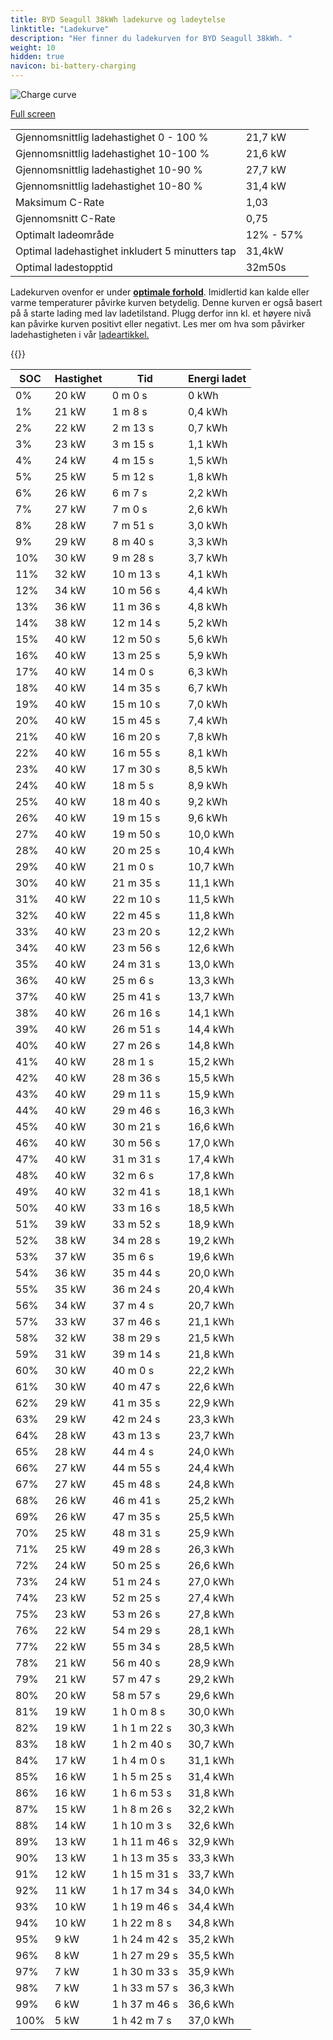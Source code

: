 ```yaml
---
title: BYD Seagull 38kWh ladekurve og ladeytelse
linktitle: "Ladekurve"
description: "Her finner du ladekurven for BYD Seagull 38kWh. "
weight: 10
hidden: true
navicon: bi-battery-charging
---
```

<!-- markdownlint-disable MD033 -->
<img src="../chargingcurve.svg" alt="Charge curve" class="img-fluid">

[Full screen](../chargingcurve.svg)


<table class="table table-striped">
<tbody>
<tr>
<td>Gjennomsnittlig ladehastighet 0 - 100 %</td><td>21,7 kW</td>
</tr>
<tr>
<td>Gjennomsnittlig ladehastighet 10-100 %</td><td>21,6 kW</td>
</tr>
<tr>
<td>Gjennomsnittlig ladehastighet 10-90 %</td><td>27,7 kW</td>
</tr>
<tr>
<td>Gjennomsnittlig ladehastighet 10-80 %</td><td>31,4 kW</td>
</tr>
<tr>
<td>Maksimum C-Rate</td><td>1,03</td>
</tr>
<tr>
<td>Gjennomsnitt C-Rate</td><td>0,75</td>
</tr>
<tr>
<td>Optimalt ladeområde</td><td>12% - 57%</td>
</tr>
<tr>
<td>Optimal ladehastighet inkludert 5 minutters tap</td><td>31,4kW</td>
</tr>
<tr>
<td>Optimal ladestopptid</td><td>32m50s</td>
</tr>
</tbody>
</table>


Ladekurven ovenfor er under **[optimale forhold](../../../../../technology/battery/charging/#temperatur)**. Imidlertid kan kalde eller varme temperaturer påvirke kurven betydelig. Denne kurven er også basert på å starte lading med lav ladetilstand. Plugg derfor inn kl. et høyere nivå kan påvirke kurven positivt eller negativt. Les mer om hva som påvirker ladehastigheten i vår [ladeartikkel.](../../../../../technology/battery/charging/) 


{{<evkxdisplayaddarticle />}}
<table class="table table-striped">
<thead>
<tr><th>SOC</th><th>Hastighet</th><th>Tid</th><th>Energi ladet</th></tr>
</thead>
<tbody>
<tr>
<td>0%</td><td>20 kW</td><td> 0 m 0 s </td><td>0 kWh </td>
</tr>
<tr>
<td>1%</td><td>21 kW</td><td> 1 m 8 s </td><td>0,4 kWh </td>
</tr>
<tr>
<td>2%</td><td>22 kW</td><td> 2 m 13 s </td><td>0,7 kWh </td>
</tr>
<tr>
<td>3%</td><td>23 kW</td><td> 3 m 15 s </td><td>1,1 kWh </td>
</tr>
<tr>
<td>4%</td><td>24 kW</td><td> 4 m 15 s </td><td>1,5 kWh </td>
</tr>
<tr>
<td>5%</td><td>25 kW</td><td> 5 m 12 s </td><td>1,8 kWh </td>
</tr>
<tr>
<td>6%</td><td>26 kW</td><td> 6 m 7 s </td><td>2,2 kWh </td>
</tr>
<tr>
<td>7%</td><td>27 kW</td><td> 7 m 0 s </td><td>2,6 kWh </td>
</tr>
<tr>
<td>8%</td><td>28 kW</td><td> 7 m 51 s </td><td>3,0 kWh </td>
</tr>
<tr>
<td>9%</td><td>29 kW</td><td> 8 m 40 s </td><td>3,3 kWh </td>
</tr>
<tr>
<td>10%</td><td>30 kW</td><td> 9 m 28 s </td><td>3,7 kWh </td>
</tr>
<tr>
<td>11%</td><td>32 kW</td><td> 10 m 13 s </td><td>4,1 kWh </td>
</tr>
<tr>
<td>12%</td><td>34 kW</td><td> 10 m 56 s </td><td>4,4 kWh </td>
</tr>
<tr>
<td>13%</td><td>36 kW</td><td> 11 m 36 s </td><td>4,8 kWh </td>
</tr>
<tr>
<td>14%</td><td>38 kW</td><td> 12 m 14 s </td><td>5,2 kWh </td>
</tr>
<tr>
<td>15%</td><td>40 kW</td><td> 12 m 50 s </td><td>5,6 kWh </td>
</tr>
<tr>
<td>16%</td><td>40 kW</td><td> 13 m 25 s </td><td>5,9 kWh </td>
</tr>
<tr>
<td>17%</td><td>40 kW</td><td> 14 m 0 s </td><td>6,3 kWh </td>
</tr>
<tr>
<td>18%</td><td>40 kW</td><td> 14 m 35 s </td><td>6,7 kWh </td>
</tr>
<tr>
<td>19%</td><td>40 kW</td><td> 15 m 10 s </td><td>7,0 kWh </td>
</tr>
<tr>
<td>20%</td><td>40 kW</td><td> 15 m 45 s </td><td>7,4 kWh </td>
</tr>
<tr>
<td>21%</td><td>40 kW</td><td> 16 m 20 s </td><td>7,8 kWh </td>
</tr>
<tr>
<td>22%</td><td>40 kW</td><td> 16 m 55 s </td><td>8,1 kWh </td>
</tr>
<tr>
<td>23%</td><td>40 kW</td><td> 17 m 30 s </td><td>8,5 kWh </td>
</tr>
<tr>
<td>24%</td><td>40 kW</td><td> 18 m 5 s </td><td>8,9 kWh </td>
</tr>
<tr>
<td>25%</td><td>40 kW</td><td> 18 m 40 s </td><td>9,2 kWh </td>
</tr>
<tr>
<td>26%</td><td>40 kW</td><td> 19 m 15 s </td><td>9,6 kWh </td>
</tr>
<tr>
<td>27%</td><td>40 kW</td><td> 19 m 50 s </td><td>10,0 kWh </td>
</tr>
<tr>
<td>28%</td><td>40 kW</td><td> 20 m 25 s </td><td>10,4 kWh </td>
</tr>
<tr>
<td>29%</td><td>40 kW</td><td> 21 m 0 s </td><td>10,7 kWh </td>
</tr>
<tr>
<td>30%</td><td>40 kW</td><td> 21 m 35 s </td><td>11,1 kWh </td>
</tr>
<tr>
<td>31%</td><td>40 kW</td><td> 22 m 10 s </td><td>11,5 kWh </td>
</tr>
<tr>
<td>32%</td><td>40 kW</td><td> 22 m 45 s </td><td>11,8 kWh </td>
</tr>
<tr>
<td>33%</td><td>40 kW</td><td> 23 m 20 s </td><td>12,2 kWh </td>
</tr>
<tr>
<td>34%</td><td>40 kW</td><td> 23 m 56 s </td><td>12,6 kWh </td>
</tr>
<tr>
<td>35%</td><td>40 kW</td><td> 24 m 31 s </td><td>13,0 kWh </td>
</tr>
<tr>
<td>36%</td><td>40 kW</td><td> 25 m 6 s </td><td>13,3 kWh </td>
</tr>
<tr>
<td>37%</td><td>40 kW</td><td> 25 m 41 s </td><td>13,7 kWh </td>
</tr>
<tr>
<td>38%</td><td>40 kW</td><td> 26 m 16 s </td><td>14,1 kWh </td>
</tr>
<tr>
<td>39%</td><td>40 kW</td><td> 26 m 51 s </td><td>14,4 kWh </td>
</tr>
<tr>
<td>40%</td><td>40 kW</td><td> 27 m 26 s </td><td>14,8 kWh </td>
</tr>
<tr>
<td>41%</td><td>40 kW</td><td> 28 m 1 s </td><td>15,2 kWh </td>
</tr>
<tr>
<td>42%</td><td>40 kW</td><td> 28 m 36 s </td><td>15,5 kWh </td>
</tr>
<tr>
<td>43%</td><td>40 kW</td><td> 29 m 11 s </td><td>15,9 kWh </td>
</tr>
<tr>
<td>44%</td><td>40 kW</td><td> 29 m 46 s </td><td>16,3 kWh </td>
</tr>
<tr>
<td>45%</td><td>40 kW</td><td> 30 m 21 s </td><td>16,6 kWh </td>
</tr>
<tr>
<td>46%</td><td>40 kW</td><td> 30 m 56 s </td><td>17,0 kWh </td>
</tr>
<tr>
<td>47%</td><td>40 kW</td><td> 31 m 31 s </td><td>17,4 kWh </td>
</tr>
<tr>
<td>48%</td><td>40 kW</td><td> 32 m 6 s </td><td>17,8 kWh </td>
</tr>
<tr>
<td>49%</td><td>40 kW</td><td> 32 m 41 s </td><td>18,1 kWh </td>
</tr>
<tr>
<td>50%</td><td>40 kW</td><td> 33 m 16 s </td><td>18,5 kWh </td>
</tr>
<tr>
<td>51%</td><td>39 kW</td><td> 33 m 52 s </td><td>18,9 kWh </td>
</tr>
<tr>
<td>52%</td><td>38 kW</td><td> 34 m 28 s </td><td>19,2 kWh </td>
</tr>
<tr>
<td>53%</td><td>37 kW</td><td> 35 m 6 s </td><td>19,6 kWh </td>
</tr>
<tr>
<td>54%</td><td>36 kW</td><td> 35 m 44 s </td><td>20,0 kWh </td>
</tr>
<tr>
<td>55%</td><td>35 kW</td><td> 36 m 24 s </td><td>20,4 kWh </td>
</tr>
<tr>
<td>56%</td><td>34 kW</td><td> 37 m 4 s </td><td>20,7 kWh </td>
</tr>
<tr>
<td>57%</td><td>33 kW</td><td> 37 m 46 s </td><td>21,1 kWh </td>
</tr>
<tr>
<td>58%</td><td>32 kW</td><td> 38 m 29 s </td><td>21,5 kWh </td>
</tr>
<tr>
<td>59%</td><td>31 kW</td><td> 39 m 14 s </td><td>21,8 kWh </td>
</tr>
<tr>
<td>60%</td><td>30 kW</td><td> 40 m 0 s </td><td>22,2 kWh </td>
</tr>
<tr>
<td>61%</td><td>30 kW</td><td> 40 m 47 s </td><td>22,6 kWh </td>
</tr>
<tr>
<td>62%</td><td>29 kW</td><td> 41 m 35 s </td><td>22,9 kWh </td>
</tr>
<tr>
<td>63%</td><td>29 kW</td><td> 42 m 24 s </td><td>23,3 kWh </td>
</tr>
<tr>
<td>64%</td><td>28 kW</td><td> 43 m 13 s </td><td>23,7 kWh </td>
</tr>
<tr>
<td>65%</td><td>28 kW</td><td> 44 m 4 s </td><td>24,0 kWh </td>
</tr>
<tr>
<td>66%</td><td>27 kW</td><td> 44 m 55 s </td><td>24,4 kWh </td>
</tr>
<tr>
<td>67%</td><td>27 kW</td><td> 45 m 48 s </td><td>24,8 kWh </td>
</tr>
<tr>
<td>68%</td><td>26 kW</td><td> 46 m 41 s </td><td>25,2 kWh </td>
</tr>
<tr>
<td>69%</td><td>26 kW</td><td> 47 m 35 s </td><td>25,5 kWh </td>
</tr>
<tr>
<td>70%</td><td>25 kW</td><td> 48 m 31 s </td><td>25,9 kWh </td>
</tr>
<tr>
<td>71%</td><td>25 kW</td><td> 49 m 28 s </td><td>26,3 kWh </td>
</tr>
<tr>
<td>72%</td><td>24 kW</td><td> 50 m 25 s </td><td>26,6 kWh </td>
</tr>
<tr>
<td>73%</td><td>24 kW</td><td> 51 m 24 s </td><td>27,0 kWh </td>
</tr>
<tr>
<td>74%</td><td>23 kW</td><td> 52 m 25 s </td><td>27,4 kWh </td>
</tr>
<tr>
<td>75%</td><td>23 kW</td><td> 53 m 26 s </td><td>27,8 kWh </td>
</tr>
<tr>
<td>76%</td><td>22 kW</td><td> 54 m 29 s </td><td>28,1 kWh </td>
</tr>
<tr>
<td>77%</td><td>22 kW</td><td> 55 m 34 s </td><td>28,5 kWh </td>
</tr>
<tr>
<td>78%</td><td>21 kW</td><td> 56 m 40 s </td><td>28,9 kWh </td>
</tr>
<tr>
<td>79%</td><td>21 kW</td><td> 57 m 47 s </td><td>29,2 kWh </td>
</tr>
<tr>
<td>80%</td><td>20 kW</td><td> 58 m 57 s </td><td>29,6 kWh </td>
</tr>
<tr>
<td>81%</td><td>19 kW</td><td>1 h 0 m 8 s </td><td>30,0 kWh </td>
</tr>
<tr>
<td>82%</td><td>19 kW</td><td>1 h 1 m 22 s </td><td>30,3 kWh </td>
</tr>
<tr>
<td>83%</td><td>18 kW</td><td>1 h 2 m 40 s </td><td>30,7 kWh </td>
</tr>
<tr>
<td>84%</td><td>17 kW</td><td>1 h 4 m 0 s </td><td>31,1 kWh </td>
</tr>
<tr>
<td>85%</td><td>16 kW</td><td>1 h 5 m 25 s </td><td>31,4 kWh </td>
</tr>
<tr>
<td>86%</td><td>16 kW</td><td>1 h 6 m 53 s </td><td>31,8 kWh </td>
</tr>
<tr>
<td>87%</td><td>15 kW</td><td>1 h 8 m 26 s </td><td>32,2 kWh </td>
</tr>
<tr>
<td>88%</td><td>14 kW</td><td>1 h 10 m 3 s </td><td>32,6 kWh </td>
</tr>
<tr>
<td>89%</td><td>13 kW</td><td>1 h 11 m 46 s </td><td>32,9 kWh </td>
</tr>
<tr>
<td>90%</td><td>13 kW</td><td>1 h 13 m 35 s </td><td>33,3 kWh </td>
</tr>
<tr>
<td>91%</td><td>12 kW</td><td>1 h 15 m 31 s </td><td>33,7 kWh </td>
</tr>
<tr>
<td>92%</td><td>11 kW</td><td>1 h 17 m 34 s </td><td>34,0 kWh </td>
</tr>
<tr>
<td>93%</td><td>10 kW</td><td>1 h 19 m 46 s </td><td>34,4 kWh </td>
</tr>
<tr>
<td>94%</td><td>10 kW</td><td>1 h 22 m 8 s </td><td>34,8 kWh </td>
</tr>
<tr>
<td>95%</td><td>9 kW</td><td>1 h 24 m 42 s </td><td>35,2 kWh </td>
</tr>
<tr>
<td>96%</td><td>8 kW</td><td>1 h 27 m 29 s </td><td>35,5 kWh </td>
</tr>
<tr>
<td>97%</td><td>7 kW</td><td>1 h 30 m 33 s </td><td>35,9 kWh </td>
</tr>
<tr>
<td>98%</td><td>7 kW</td><td>1 h 33 m 57 s </td><td>36,3 kWh </td>
</tr>
<tr>
<td>99%</td><td>6 kW</td><td>1 h 37 m 46 s </td><td>36,6 kWh </td>
</tr>
<tr>
<td>100%</td><td>5 kW</td><td>1 h 42 m 7 s </td><td>37,0 kWh </td>
</tr>
</tbody>
</table>

